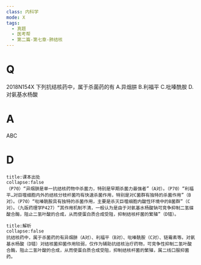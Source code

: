 ```yaml
---
class: 内科学
mode: X
tags:
  - 真题
  - 医考帮
  - 第二篇-第七章-肺结核
---
```


# Q
2018N154X 下列抗结核药中，属于杀菌药的有
A.异烟肼
B.利福平
C.吡嗪酰胺
D.对氨基水杨酸

# A
ABC
# D
```ad-note
title:课本出处
collapse:false
（P70）“异烟肼是单一抗结核药物中杀菌力，特别是早期杀菌力最强者”（A对）。（P70）“利福平…对巨噬细胞内外的结核分枝杆菌均有快速杀菌作用，特别是对C菌群有独特的杀菌作用”（B对）。（P70）“吡嗪酰胺具有独特的杀菌作用，主要是杀灭巨噬细胞内酸性环境中的B菌群”（C对）。（九版药理学P427）“其作用机制不清，一般认为是由于对氨基水杨酸钠可竞争抑制二氢碟酸合酶，阻止二氢叶酸的合成，从而使蛋白质合成受阻，抑制结核杆菌的繁殖”（D错）。
```

```ad-summary
title:解析
collapse:false
抗结核药中，属于杀菌药的有异烟肼（A对）、利福平（B对）、吡嗪酰胺（C对）、链霉素等。对氨基水杨酸（D错）对结核菌抑菌作用较弱，仅作为辅助抗结核治疗药物，可竞争性抑制二氢叶酸合酶，阻止二氢叶酸的合成，从而使蛋白质合成受阻，抑制结核杆菌的繁殖，属二线口服抑菌药。
```

